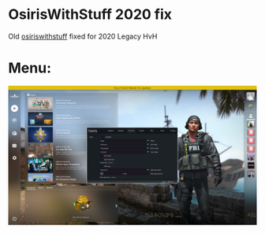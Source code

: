 # OsirisWithStuff 2020 fix
 
Old [osiriswithstuff](https://github.com/notgoodusename/osiriswithstuff) fixed for 2020 Legacy HvH
# Menu:
![image](https://github.com/JannesBonk/OsirisWithStuff-2020-fix/blob/main/menu.png)

